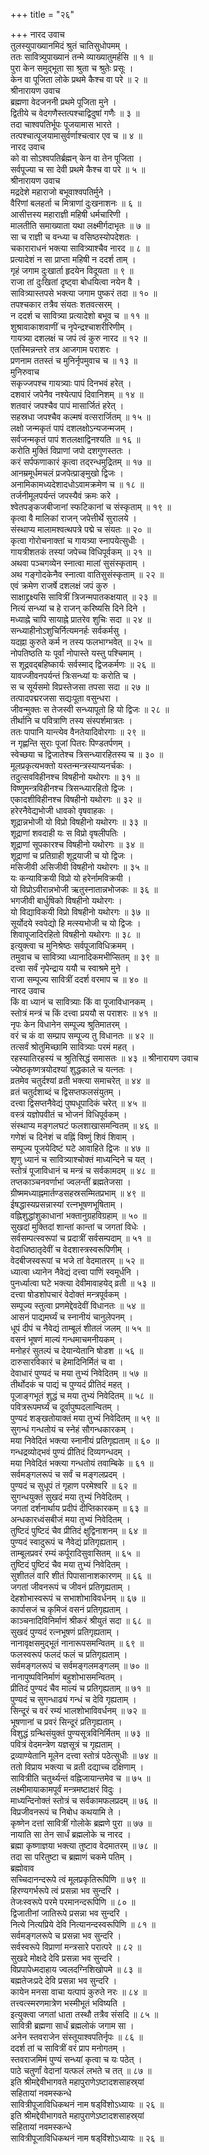 +++
title = "२६"

+++
नारद उवाच  
तुलस्युपाख्यानमिदं श्रुतं चातिसुधोपमम् ।  
ततः सावित्र्युपाख्यानं तन्मे व्याख्यातुमर्हसि ॥ १ ॥  
पुरा केन समुद्‌भूता सा श्रुता च श्रुतेः प्रसूः ।  
केन वा पूजिता लोके प्रथमे कैश्च वा परे ॥ २ ॥  
श्रीनारायण उवाच  
ब्रह्मणा वेदजननी प्रथमे पूजिता मुने ।  
द्वितीये च वेदगणैस्तत्पश्चाद्विदुषां गणैः ॥ ३ ॥  
तदा चाश्वपतिर्भूपः पूजयामास भारते ।  
तत्पश्चात्पूजयामासुर्वर्णाश्चत्वार एव च ॥ ४ ॥  
नारद उवाच  
को वा सोऽश्वपतिर्ब्रह्मन् केन वा तेन पूजिता ।  
सर्वपूज्या च सा देवी प्रथमे कैश्च वा परे ॥ ५ ॥  
श्रीनारायण उवाच  
मद्रदेशे महाराजो बभूवाश्वपतिर्मुने ।  
वैरिणां बलहर्ता च मित्राणां दुःखनाशनः ॥ ६ ॥  
आसीत्तस्य महाराज्ञी महिषी धर्मचारिणी ।  
मालतीति समाख्याता यथा लक्ष्मीर्गदाभृतः ॥ ७ ॥  
सा च राज्ञी च वन्ध्या च वसिष्ठस्योपदेशतः ।  
चकाराराधनं भक्त्या सावित्र्याश्चैव नारद ॥ ८ ॥  
प्रत्यादेशं न सा प्राप्ता महिषी न ददर्श ताम् ।  
गृहं जगाम दुःखार्ता हृदयेन विदूयता ॥ ९ ॥  
राजा तां दुःखितां दृष्ट्वा बोधयित्वा नयेन वै ।  
सावित्र्यास्तपसे भक्त्या जगाम पुष्करं तदा ॥ १० ॥  
तपश्चकार तत्रैव संयतः शतवत्सरम् ।  
न ददर्श च सावित्र्या प्रत्यादेशो बभूव च ॥ ११ ॥  
शुश्रावाकाशवाणीं च नृपेन्द्रश्चाशरीरिणीम् ।  
गायत्र्या दशलक्षं च जपं त्वं कुरु नारद ॥ १२ ॥  
एतस्मिन्नन्तरे तत्र आजगाम पराशरः ।  
प्रणनाम ततस्तं च मुनिर्नृपमुवाच च ॥ १३ ॥  
मुनिरुवाच  
सकृज्जपश्च गायत्र्याः पापं दिनभवं हरेत् ।  
दशवारं जपेनैव नश्येत्पापं दिवानिशम् ॥ १४ ॥  
शतवारं जपश्चैव पापं मासार्जितं हरेत् ।  
सहस्रधा जपश्चैव कल्मषं वत्सरार्जितम् ॥ १५ ॥  
लक्षो जन्मकृतं पापं दशलक्षोऽन्यजन्मजम् ।  
सर्वजन्मकृतं पापं शतलक्षाद्विनश्यति ॥ १६ ॥  
करोति मुक्तिं विप्राणां जपो दशगुणस्ततः ।  
करं सर्पफणाकारं कृत्वा तद्‌रन्धमुद्रितम् ॥ १७ ॥  
आनम्रमूर्धमचलं प्रजपेत्प्राङ्‌मुखो द्विजः ।  
अनामिकामध्यदेशादधोऽवामक्रमेण च ॥ १८ ॥  
तर्जनीमूलपर्यन्तं जपस्यैवं क्रमः करे ।  
श्वेतपङ्‌कजबीजानां स्फटिकानां च संस्कृताम् ॥ १९ ॥  
कृत्वा वै मालिकां राजन् जपेत्तीर्थे सुरालये ।  
संस्थाप्य मालामश्वत्थपत्रे पद्मे च संयतः ॥ २० ॥  
कृत्वा गोरोचनाक्तां च गायत्र्या स्नापयेत्सुधीः ।  
गायत्रीशतकं तस्यां जपेच्च विधिपूर्वकम् ॥ २१ ॥  
अथवा पञ्चगव्येन स्नात्वा मालां सुसंस्कृताम् ।  
अथ गङ्‌गोदकेनैव स्नात्वा वातिसुसंस्कृताम् ॥ २२ ॥  
एवं क्रमेण राजर्षे दशलक्षं जपं कुरु ।  
साक्षाद्द्रक्ष्यसि सावित्रीं त्रिजन्मपातकक्षयात् ॥ २३ ॥  
नित्यं सन्ध्यां च हे राजन् करिष्यसि दिने दिने ।  
मध्याह्ने चापि सायाह्ने प्रातरेव शुचिः सदा ॥ २४ ॥  
सन्ध्याहीनोऽशुचिर्नित्यमनर्हः सर्वकर्मसु ।  
यदह्ना कुरुते कर्म न तस्य फलभाग्भवेत् ॥ २५ ॥  
नोपतिष्ठति यः पूर्वां नोपास्ते यस्तु पश्चिमाम् ।  
स शूद्रवद्‌बहिष्कार्यः सर्वस्माद्‌ द्विजकर्मणः ॥ २६ ॥  
यावज्जीवनपर्यन्तं त्रिःसन्ध्यां यः करोति च ।  
स च सूर्यसमो विप्रस्तेजसा तपसा सदा ॥ २७ ॥  
तत्पादपद्मरजसा सद्यःपूता वसुन्धरा ।  
जीवन्मुक्तः स तेजस्वी सन्ध्यापूतो हि यो द्विजः ॥ २८ ॥  
तीर्थानि च पवित्राणि तस्य संस्पर्शमात्रतः ।  
ततः पापानि यान्त्येव वैनतेयादिवोरगाः ॥ २९ ॥  
न गृह्णन्ति सुराः पूजां पितरः पिण्डतर्पणम् ।  
स्वेच्छया च द्विजातेश्च त्रिसन्ध्यारहितस्य च ॥ ३० ॥  
मूलप्रकृत्यभक्तो यस्तन्मन्त्रस्याप्यनर्चकः ।  
तदुत्सवविहीनश्च विषहीनो यथोरगः ॥ ३१ ॥  
विष्णुमन्त्रविहीनश्च त्रिसन्ध्यारहितो द्विजः ।  
एकादशीविहीनश्च विषहीनो यथोरगः ॥ ३२ ॥  
हरेरनैवेद्यभोजी धावको वृषवाहकः ।  
शूद्रान्नभोजी यो विप्रो विषहीनो यथोरगः ॥ ३३ ॥  
शूद्राणां शवदाही यः स विप्रो वृषलीपतिः ।  
शूद्राणां सूपकारश्च विषहीनो यथोरगः ॥ ३४ ॥  
शूद्राणां च प्रतिग्राही शूद्रयाजी च यो द्विजः ।  
मसिजीवी असिजीवी विषहीनो यथोरगः ॥ ३५ ॥  
यः कन्याविक्रयी विप्रो यो हरेर्नामविक्रयी ।  
यो विप्रोऽवीरान्नभोजी ऋतुस्नातान्नभोजकः ॥ ३६ ॥  
भगजीवी बार्धुषिको विषहीनो यथोरगः ।  
यो विद्याविकयी विप्रो विषहीनो यथोरगः ॥ ३७ ॥  
सूर्योदये स्वपेद्यो हि मत्स्यभोजी च यो द्विजः ।  
शिवापूजादिरहितो विषहीनो यथोरगः ॥ ३८ ॥  
इत्युक्त्वा च मुनिश्रेष्ठः सर्वपूजाविधिक्रमम् ।  
तमुवाच च सावित्र्या ध्यानादिकमभीप्सितम् ॥ ३९ ॥  
दत्त्वा सर्वं नृपेन्द्राय ययौ च स्वाश्रमे मुने ।  
राजा सम्पूज्य सावित्रीं ददर्श वरमाप च ॥ ४० ॥  
नारद उवाच  
किं वा ध्यानं च सावित्र्याः किं वा पूजाविधानकम् ।  
स्तोत्रं मन्त्रं च किं दत्त्वा प्रययौ स पराशरः ॥ ४१ ॥  
नृपः केन विधानेन सम्पूज्य श्रुतिमातरम् ।  
वरं च कं वा सम्प्राप सम्पूज्य तु विधानतः ॥ ४२ ॥  
तत्सर्वं श्रोतुमिच्छामि सावित्र्याः परमं महत् ।  
रहस्यातिरहस्यं च श्रुतिसिद्धं समासतः ॥ ४३ ॥
श्रीनारायण उवाच  
ज्येष्ठकृष्णत्रयोदश्यां शुद्धकाले च यत्नतः ।  
व्रतमेव चतुर्दश्यां व्रती भक्त्या समाचरेत् ॥ ४४ ॥  
व्रतं चतुर्दशाब्दं च द्विसप्तफलसंयुतम् ।  
दत्त्वा द्विसप्तनैवेद्यं पुष्पधूपादिकं चरेत् ॥ ४५ ॥  
वस्त्रं यज्ञोपवीतं च भोजनं विधिपूर्वकम् ।  
संस्थाप्य मङ्‌गलघटं फलशाखासमन्वितम् ॥ ४६ ॥  
गणेशं च दिनेशं च वह्निं विष्णुं शिवं शिवाम् ।  
सम्पूज्य पूजयेदिष्टं घटे आवाहिते द्विजः ॥ ४७ ॥  
शृणु ध्यानं च सावित्र्याश्चोक्तं माध्यन्दिने च यत् ।  
स्तोत्रं पूजाविधानं च मन्त्रं च सर्वकामदम् ॥ ४८ ॥  
तप्तकाञ्चनवर्णाभां ज्वलन्तीं ब्रह्मतेजसा ।  
ग्रीष्ममध्याह्नमार्तण्डसहस्रसम्मितप्रभाम् ॥ ४९ ॥  
ईषद्धास्यप्रसन्नास्यां रत्नभूषणभूषिताम् ।  
वह्निशुद्धांशुकाधानां भक्तानुग्रहविग्रहाम् ॥ ५० ॥  
सुखदां मुक्तिदां शान्तां कान्तां च जगतां विधेः ।  
सर्वसम्पत्स्वरूपां च प्रदात्रीं सर्वसम्पदाम् ॥ ५१ ॥  
वेदाधिष्ठातृदेवीं च वेदशास्त्रस्वरूपिणीम् ।  
वेदबीजस्वरूपां च भजे तां वेदमातरम् ॥ ५२ ॥  
ध्यात्वा ध्यानेन नैवेद्यं दत्त्वा पाणिं स्वमूर्धनि ।  
पुनर्ध्यात्वा घटे भक्त्या देवीमावाहयेद्‌ व्रती ॥ ५३ ॥  
दत्त्वा षोडशोपचारं वेदोक्तं मन्त्रपूर्वकम् ।  
सम्पूज्य स्तुत्वा प्रणमेद्देवदेवीं विधानतः ॥ ५४ ॥  
आसनं पाद्यमर्घ्यं च स्नानीयं चानुलेपनम् ।  
धूपं दीपं च नैवेद्यं ताम्बूलं शीतलं जलम् ॥ ५५ ॥  
वसनं भूषणं माल्यं गन्धमाचमनीयकम् ।  
मनोहरं सुतल्पं च देयान्येतानि षोडश ॥ ५६ ॥  
दारुसारविकारं च हेमादिनिर्मितं च वा ।  
देवाधारं पुण्यदं च मया तुभ्यं निवेदितम् ॥ ५७ ॥  
तीर्थोदकं च पाद्यं च पुण्यदं प्रीतिदं महत् ।  
पूजाङ्‌गभूतं शुद्धं च मया तुभ्यं निवेदितम् ॥ ५८ ॥  
पवित्ररूपमर्घ्यं च दूर्वापुष्पदलान्वितम् ।  
पुण्यदं शङ्‌खतोयाक्तं मया तुभ्यं निवेदितम् ॥ ५९ ॥  
सुगन्धं गन्धतोयं च स्नेहं सौगन्धकारकम् ।  
मया निवेदितं भक्त्या स्नानीयं प्रतिगृह्यताम् ॥ ६० ॥  
गन्धद्रव्योद्भवं पुण्यं प्रीतिदं दिव्यगन्धदम् ।  
मया निवेदितं भक्त्या गन्धतोयं तवाम्बिके ॥ ६१ ॥  
सर्वमङ्‌गलरूपं च सर्वं च मङ्‌गलप्रदम् ।  
पुण्यदं च सुधूपं तं गृहाण परमेश्वरि ॥ ६२ ॥  
सुगन्धयुक्तं सुखदं मया तुभ्यं निवेदितम् ।  
जगतां दर्शनार्थाय प्रदीपं दीप्तिकारकम् ॥ ६३ ॥  
अन्धकारध्वंसबीजं मया तुभ्यं निवेदितम् ।  
तुष्टिदं पुष्टिदं चैव प्रीतिदं क्षुद्विनाशनम् ॥ ६४ ॥  
पुण्यदं स्वादुरूपं च नैवेद्यं प्रतिगृह्यताम् ।  
ताम्बूलप्रवरं रम्यं कर्पूरादिसुवासितम् ॥ ६५ ॥  
तुष्टिदं पुष्टिदं चैव मया तुभ्यं निवेदितम् ।  
सुशीतलं वारि शीतं पिपासानाशकारणम् ॥ ६६ ॥  
जगतां जीवनरूपं च जीवनं प्रतिगृह्यताम् ।  
देहशोभास्वरूपं च सभाशोभाविवर्धनम् ॥ ६७ ॥  
कार्पासजं च कृमिजं वसनं प्रतिगृह्यताम् ।  
काञ्चनादिविनिर्माणं श्रीकरं श्रीयुतं सदा ॥ ६८ ॥  
सुखदं पुण्यदं रत्नभूषणं प्रतिगृह्यताम् ।  
नानावृक्षसमुद्‌भूतं नानारूपसमन्वितम् ॥ ६९ ॥  
फलस्वरूपं फलदं फलं च प्रतिगृह्यताम् ।  
सर्वमङ्‌गलरूपं च सर्वमङ्‌गलमङ्‌गलम् ॥ ७० ॥  
नानापुष्पविनिर्माणं बहुशोभासमन्वितम् ।  
प्रीतिदं पुण्यदं चैव माल्यं च प्रतिगृह्यताम् ॥ ७१ ॥  
पुण्यदं च सुगन्धाढ्यं गन्धं च देवि गृह्यताम् ।  
सिन्दूरं च वरं रम्यं भालशोभाविवर्धनम् ॥ ७२ ॥  
भूषणानां च प्रवरं सिन्दूरं प्रतिगृह्यताम् ।  
विशुद्धं ग्रन्थिसंयुक्तं पुण्यसूत्रविनिर्मितम् ॥ ७३ ॥  
पवित्रं वेदमन्त्रेण यज्ञसूत्रं च गृह्यताम् ।  
द्रव्याण्येतानि मूलेन दत्त्वा स्तोत्रं पठेत्सुधीः ॥ ७४ ॥  
ततो विप्राय भक्त्या च व्रती दद्याच्च दक्षिणाम् ।  
सावित्रीति चतुर्थ्यन्तं वह्निजायान्तमेव च ॥ ७५ ॥  
लक्ष्मीमायाकामपूर्वं मन्त्रमष्टाक्षरं विदुः ।  
माध्यन्दिनोक्तं स्तोत्रं च सर्वकामफलप्रदम् ॥ ७६ ॥  
विप्रजीवनरूपं च निबोध कथयामि ते ।  
कृष्णेन दत्तां सावित्रीं गोलोके ब्रह्मणे पुरा ॥ ७७ ॥  
नायाति सा तेन सार्धं ब्रह्मलोके च नारद ।  
ब्रह्मा कृष्णाज्ञया भक्त्या तुष्टाव वेदमातरम् ॥ ७८ ॥  
तदा सा परितुष्टा च ब्रह्माणं चकमे पतिम् ।  
ब्रह्मोवाव  
सच्चिदानन्दरूपे त्वं मूलप्रकृतिरूपिणि ॥ ७९ ॥  
हिरण्यगर्भरूपे त्वं प्रसन्ना भव सुन्दरि ।  
तेजःस्वरूपे परमे परमानन्दरूपिणि ॥ ८० ॥  
द्विजातीनां जातिरूपे प्रसन्ना भव सुन्दरि ।  
नित्ये नित्यप्रिये देवि नित्यानन्दस्वरूपिणि ॥ ८१ ॥  
सर्वमङ्‌गलरूपे च प्रसन्ना भव सुन्दरि ।  
सर्वस्वरूपे विप्राणां मन्त्रसारे परात्परे ॥ ८२ ॥  
सुखदे मोक्षदे देवि प्रसन्ना भव सुन्दरि ।  
विप्रपापेध्मदाहाय ज्वलदग्निशिखोपमे ॥ ८३ ॥  
बह्मतेजःप्रदे देवि प्रसन्ना भव सुन्दरि ।  
कायेन मनसा वाचा यत्पापं कुरुते नरः ॥ ८४ ॥  
तत्त्वत्स्मरणमात्रेण भस्मीभूतं भविष्यति ।  
इत्युक्त्वा जगतां धाता तस्थौ तत्रैव संसदि ॥ ८५ ॥  
सावित्री ब्रह्मणा सार्धं ब्रह्मलोकं जगाम सा ।  
अनेन स्तवराजेन संस्तूयाश्वपतिर्नृपः ॥ ८६ ॥  
ददर्श तां च सावित्रीं वरं प्राप मनोगतम् ।  
स्तवराजमिमं पुण्यं सन्ध्यां कृत्वा च यः पठेत् ।  
पाठे चतुर्णां वेदानां यत्फलं लभते च तत् ॥ ८७ ॥  
इति श्रीमद्देवीभागवते महापुराणेऽष्टादशसाहस्र्यां  
सहितायां नवमस्कन्धे  
सावित्रीपूजाविधिकथनं नाम षड्‌विंशोऽध्यायः ॥ २६ ॥  
इति श्रीमद्देवीभागवते महापुराणेऽष्टादशसाहस्र्यां  
सहितायां नवमस्कन्धे  
सावित्रीपूजाविधिकथनं नाम षड्‌विंशोऽध्यायः ॥ २६ ॥
